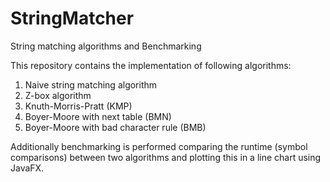 # StringMatcher
String matching algorithms and Benchmarking

This repository contains the implementation of following algorithms:
1. Naive string matching algorithm
2. Z-box algorithm
3. Knuth-Morris-Pratt (KMP)
4. Boyer-Moore with next table (BMN)
5. Boyer-Moore with bad character rule (BMB)

Additionally benchmarking is performed comparing the runtime (symbol comparisons) between two algorithms and plotting this in a line chart using JavaFX.
